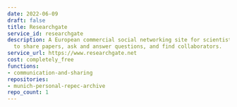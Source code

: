 ```yaml
---
date: 2022-06-09
draft: false
title: Researchgate
service_id: researchgate
description: A European commercial social networking site for scientists and researchers[3]
  to share papers, ask and answer questions, and find collaborators.
service_url: https://www.researchgate.net
cost: completely_free
functions:
- communication-and-sharing
repositories:
- munich-personal-repec-archive
repo_count: 1
---
```



